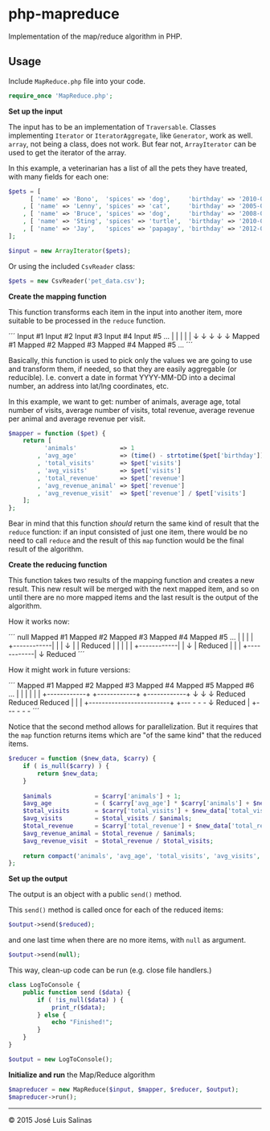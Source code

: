 # php-mapreduce

Implementation of the map/reduce algorithm in PHP.

## Usage

Include `MapReduce.php` file into your code.

```php
require_once 'MapReduce.php';
```

**Set up the input**

The input has to be an implementation of `Traversable`. Classes implementing `Iterator` or `IteratorAggregate`, like `Generator`, work as well. `array`, not being a class, does not work. But fear not, `ArrayIterator` can be used to get the iterator of the array. 

In this example, a veterinarian has a list of all the pets they have treated, with many fields for each one:

```php
$pets = [
	  [ 'name' => 'Bono',  'spices' => 'dog',     'birthday' => '2010-01-01', 'visits' => '3', 'revenue' =>  98.00 ]
	, [ 'name' => 'Lenny', 'spices' => 'cat',     'birthday' => '2005-02-12', 'visits' => '2', 'revenue' => 128.00 ]
	, [ 'name' => 'Bruce', 'spices' => 'dog',     'birthday' => '2008-03-31', 'visits' => '3', 'revenue' => 155.00 ]
	, [ 'name' => 'Sting', 'spices' => 'turtle',  'birthday' => '2010-04-06', 'visits' => '2', 'revenue' =>  58.00 ]
	, [ 'name' => 'Jay',   'spices' => 'papagay', 'birthday' => '2012-05-16', 'visits' => '1', 'revenue' =>  19.00 ]
];

$input = new ArrayIterator($pets);
```

Or using the included `CsvReader` class:

```php
$pets = new CsvReader('pet_data.csv');
```

**Create the mapping function**

This function transforms each item in the input into another item, more suitable to be processed in the `reduce` function.

´´´
     Input #1     Input #2     Input #3     Input #4     Input #5     ...
       |            |            |            |            |
       ↓            ↓            ↓            ↓            ↓
     Mapped #1    Mapped #2    Mapped #3    Mapped #4    Mapped #5    ...
´´´

Basically, this function is used to pick only the values we are going to use and transform them, if needed, so that they are easily aggregable (or reducible). I.e. convert a date in format YYYY-MM-DD into a decimal number, an address into lat/lng coordinates, etc.

In this example, we want to get: number of animals, average age, total number of visits, average number of visits, total revenue, average revenue per animal and average revenue per visit.

```php
$mapper = function ($pet) {
	return [
		  'animals'            => 1
		, 'avg_age'            => (time() - strtotime($pet['birthday'])) / 60 / 60 / 24 / 365.25
		, 'total_visits'       => $pet['visits']
		, 'avg_visits'         => $pet['visits']
		, 'total_revenue'      => $pet['revenue']
		, 'avg_revenue_animal' => $pet['revenue']
		, 'avg_revenue_visit'  => $pet['revenue'] / $pet['visits']
	];
};
```

Bear in mind that this function _should_ return the same kind of result that the `reduce` function: if an input consisted of just one item, there would be no need to call `reduce` and the result of this `map` function would be the final result of the algorithm.

**Create the reducing function**

This function takes two results of the mapping function and creates a new result. This new result will be merged with the next mapped item, and so on until there are no more mapped items and the last result is the output of the algorithm.

How it works now:

´´´
     null         Mapped #1    Mapped #2    Mapped #3    Mapped #4    Mapped #5    ...
       |            |            |            |
       +------------|            |            |
                    ↓            |            |
                  Reduced        |            |
                    |            |            |
                    +------------|            |
                                 ↓            |
                               Reduced        |
                                 |            |
                                 +------------|
                                              ↓
                                            Reduced 
´´´

How it might work in future versions:

´´´
     Mapped #1    Mapped #2    Mapped #3    Mapped #4    Mapped #5    Mapped #6    ...
       |            |            |            |            |            |
       +------------+            +------------+            +------------+
             ↓                         ↓                         ↓
           Reduced                   Reduced                   Reduced
             |                         |                         |
             +-------------------------+                         +--- - - -
                          ↓
                        Reduced
                          |
                          +--- - - -
´´´

Notice that the second method allows for parallelization. But it requires that the `map` function returns items which are "of the same kind" that the reduced items.

```php
$reducer = function ($new_data, $carry) {
	if ( is_null($carry) ) {
		return $new_data;
	}
	
	$animals            = $carry['animals'] + 1;
	$avg_age            = ( $carry['avg_age'] * $carry['animals'] + $new_data['avg_age'] ) / $animals;
	$total_visits       = $carry['total_visits'] + $new_data['total_visits'];
	$avg_visits         = $total_visits / $animals;
	$total_revenue      = $carry['total_revenue'] + $new_data['total_revenue'];
	$avg_revenue_animal = $total_revenue / $animals;
	$avg_revenue_visit  = $total_revenue / $total_visits;
	
	return compact('animals', 'avg_age', 'total_visits', 'avg_visits', 'total_revenue', 'avg_revenue_animal', 'avg_revenue_visit');
};
```

**Set up the output**

The output is an object with a public `send()` method.

This `send()` method is called once for each of the reduced items:

```php
$output->send($reduced);
```

and one last time when there are no more items, with `null` as argument.

```php
$output->send(null);
```

This way, clean-up code can be run (e.g. close file handlers.)

```php
class LogToConsole {
	public function send ($data) {
		if ( !is_null($data) ) {
			print_r($data);
		} else {
			echo "Finished!";
		}
	}
}

$output = new LogToConsole();
```

**Initialize and run** the Map/Reduce algorithm

```php
$mapreducer = new MapReduce($input, $mapper, $reducer, $output);
$mapreducer->run();
```

---

&copy; 2015 José Luis Salinas
